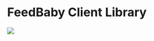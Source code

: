 # FeedBaby Client Library 

![](https://github.com/sketchingdev/feedbaby-client/.github/workflows/on-push.yml/badge.svg)
